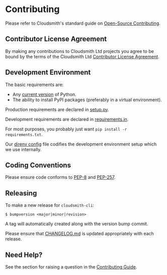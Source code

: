 # Contributing

Please refer to Cloudsmith's standard guide on [Open-Source Contributing](https://help.cloudsmith.io/docs/contributing).


## Contributor License Agreement

By making any contributions to Cloudsmith Ltd projects you agree to be bound by the terms of the Cloudsmith Ltd [Contributor License Agreement](https://help.cloudsmith.io/docs/contributor-license-agreement).


## Development Environment

The basic requirements are:
- Any [current version](https://endoflife.date/python) of Python.
- The ability to install PyPI packages (preferably in a virtual environment).

Production requirements are declared in [setup.py](./setup.py).

Development requirements are declared in [requirements.in](./requirements.in).

For most purposes, you probably just want `pip install -r requirements.txt`.

Our [direnv config](./.envrc) file codifies the development environment setup which we use internally.


## Coding Conventions

Please ensure code conforms to [PEP-8](https://www.python.org/dev/peps/pep-0008/) and [PEP-257](https://www.python.org/dev/peps/pep-0257/).


## Releasing

To make a new release for `cloudsmith-cli`:

```
$ bumpversion <major|minor|revision>
```

A tag will automatically created along with the version bump commit.

Please ensure that [CHANGELOG.md](./CHANGELOG.md) is updated appropriately with each release.


## Need Help?

See the section for raising a question in the [Contributing Guide](https://help.cloudsmith.io/docs/contributing).
